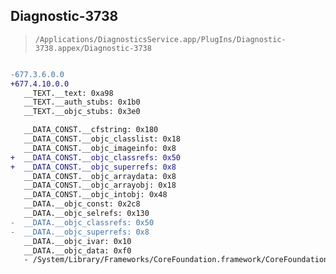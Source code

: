 ## Diagnostic-3738

> `/Applications/DiagnosticsService.app/PlugIns/Diagnostic-3738.appex/Diagnostic-3738`

```diff

-677.3.6.0.0
+677.4.10.0.0
   __TEXT.__text: 0xa98
   __TEXT.__auth_stubs: 0x1b0
   __TEXT.__objc_stubs: 0x3e0

   __DATA_CONST.__cfstring: 0x180
   __DATA_CONST.__objc_classlist: 0x18
   __DATA_CONST.__objc_imageinfo: 0x8
+  __DATA_CONST.__objc_classrefs: 0x50
+  __DATA_CONST.__objc_superrefs: 0x8
   __DATA_CONST.__objc_arraydata: 0x8
   __DATA_CONST.__objc_arrayobj: 0x18
   __DATA_CONST.__objc_intobj: 0x48
   __DATA.__objc_const: 0x2c8
   __DATA.__objc_selrefs: 0x130
-  __DATA.__objc_classrefs: 0x50
-  __DATA.__objc_superrefs: 0x8
   __DATA.__objc_ivar: 0x10
   __DATA.__objc_data: 0xf0
   - /System/Library/Frameworks/CoreFoundation.framework/CoreFoundation

```
